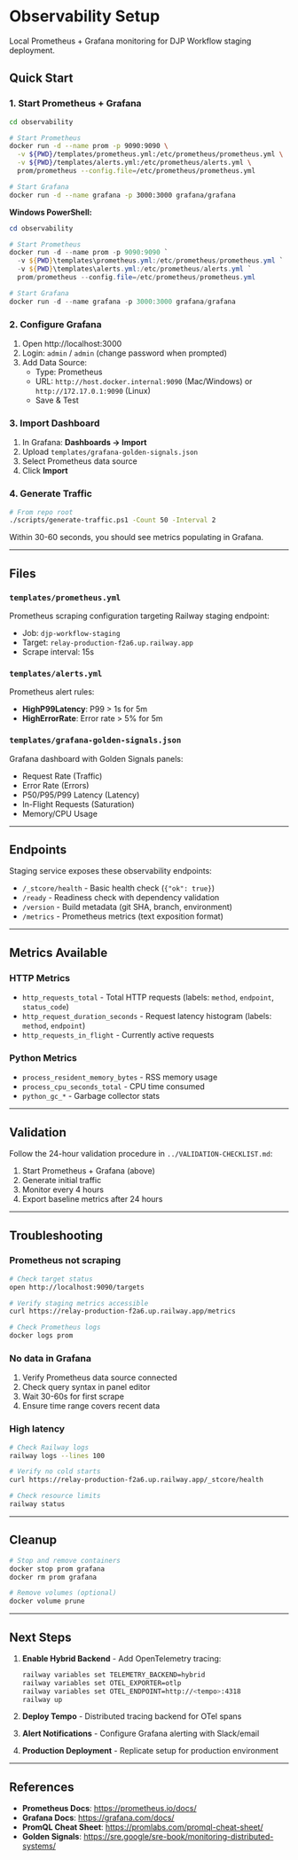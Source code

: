 # Observability Setup

Local Prometheus + Grafana monitoring for DJP Workflow staging deployment.

## Quick Start

### 1. Start Prometheus + Grafana

```bash
cd observability

# Start Prometheus
docker run -d --name prom -p 9090:9090 \
  -v ${PWD}/templates/prometheus.yml:/etc/prometheus/prometheus.yml \
  -v ${PWD}/templates/alerts.yml:/etc/prometheus/alerts.yml \
  prom/prometheus --config.file=/etc/prometheus/prometheus.yml

# Start Grafana
docker run -d --name grafana -p 3000:3000 grafana/grafana
```

**Windows PowerShell:**
```powershell
cd observability

# Start Prometheus
docker run -d --name prom -p 9090:9090 `
  -v ${PWD}\templates\prometheus.yml:/etc/prometheus/prometheus.yml `
  -v ${PWD}\templates\alerts.yml:/etc/prometheus/alerts.yml `
  prom/prometheus --config.file=/etc/prometheus/prometheus.yml

# Start Grafana
docker run -d --name grafana -p 3000:3000 grafana/grafana
```

### 2. Configure Grafana

1. Open http://localhost:3000
2. Login: `admin` / `admin` (change password when prompted)
3. Add Data Source:
   - Type: Prometheus
   - URL: `http://host.docker.internal:9090` (Mac/Windows) or `http://172.17.0.1:9090` (Linux)
   - Save & Test

### 3. Import Dashboard

1. In Grafana: **Dashboards → Import**
2. Upload `templates/grafana-golden-signals.json`
3. Select Prometheus data source
4. Click **Import**

### 4. Generate Traffic

```bash
# From repo root
./scripts/generate-traffic.ps1 -Count 50 -Interval 2
```

Within 30-60 seconds, you should see metrics populating in Grafana.

---

## Files

### `templates/prometheus.yml`
Prometheus scraping configuration targeting Railway staging endpoint:
- Job: `djp-workflow-staging`
- Target: `relay-production-f2a6.up.railway.app`
- Scrape interval: 15s

### `templates/alerts.yml`
Prometheus alert rules:
- **HighP99Latency**: P99 > 1s for 5m
- **HighErrorRate**: Error rate > 5% for 5m

### `templates/grafana-golden-signals.json`
Grafana dashboard with Golden Signals panels:
- Request Rate (Traffic)
- Error Rate (Errors)
- P50/P95/P99 Latency (Latency)
- In-Flight Requests (Saturation)
- Memory/CPU Usage

---

## Endpoints

Staging service exposes these observability endpoints:

- `/_stcore/health` - Basic health check (`{"ok": true}`)
- `/ready` - Readiness check with dependency validation
- `/version` - Build metadata (git SHA, branch, environment)
- `/metrics` - Prometheus metrics (text exposition format)

---

## Metrics Available

### HTTP Metrics
- `http_requests_total` - Total HTTP requests (labels: `method`, `endpoint`, `status_code`)
- `http_request_duration_seconds` - Request latency histogram (labels: `method`, `endpoint`)
- `http_requests_in_flight` - Currently active requests

### Python Metrics
- `process_resident_memory_bytes` - RSS memory usage
- `process_cpu_seconds_total` - CPU time consumed
- `python_gc_*` - Garbage collector stats

---

## Validation

Follow the 24-hour validation procedure in `../VALIDATION-CHECKLIST.md`:

1. Start Prometheus + Grafana (above)
2. Generate initial traffic
3. Monitor every 4 hours
4. Export baseline metrics after 24 hours

---

## Troubleshooting

### Prometheus not scraping

```bash
# Check target status
open http://localhost:9090/targets

# Verify staging metrics accessible
curl https://relay-production-f2a6.up.railway.app/metrics

# Check Prometheus logs
docker logs prom
```

### No data in Grafana

1. Verify Prometheus data source connected
2. Check query syntax in panel editor
3. Wait 30-60s for first scrape
4. Ensure time range covers recent data

### High latency

```bash
# Check Railway logs
railway logs --lines 100

# Verify no cold starts
curl https://relay-production-f2a6.up.railway.app/_stcore/health

# Check resource limits
railway status
```

---

## Cleanup

```bash
# Stop and remove containers
docker stop prom grafana
docker rm prom grafana

# Remove volumes (optional)
docker volume prune
```

---

## Next Steps

1. **Enable Hybrid Backend** - Add OpenTelemetry tracing:
   ```bash
   railway variables set TELEMETRY_BACKEND=hybrid
   railway variables set OTEL_EXPORTER=otlp
   railway variables set OTEL_ENDPOINT=http://<tempo>:4318
   railway up
   ```

2. **Deploy Tempo** - Distributed tracing backend for OTel spans

3. **Alert Notifications** - Configure Grafana alerting with Slack/email

4. **Production Deployment** - Replicate setup for production environment

---

## References

- **Prometheus Docs**: https://prometheus.io/docs/
- **Grafana Docs**: https://grafana.com/docs/
- **PromQL Cheat Sheet**: https://promlabs.com/promql-cheat-sheet/
- **Golden Signals**: https://sre.google/sre-book/monitoring-distributed-systems/

